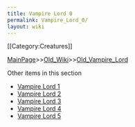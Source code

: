 ```yaml
---
title: Vampire Lord 0
permalink: Vampire_Lord_0/
layout: wiki
---
```

[[Category:Creatures]]

[MainPage](/keeperrl_wiki/ "wikilink")>>[Old_Wiki](/keeperrl_wiki/Old_Wiki "wikilink")>>[Old_Vampire_Lord](/keeperrl_wiki/Old_Vampire_Lord "wikilink")

Other items in this section
-    [Vampire Lord 1](/keeperrl_wiki/Vampire_Lord_1 "wikilink")
-    [Vampire Lord 2](/keeperrl_wiki/Vampire_Lord_2 "wikilink")
-    [Vampire Lord 3](/keeperrl_wiki/Vampire_Lord_3 "wikilink")
-    [Vampire Lord 4](/keeperrl_wiki/Vampire_Lord_4 "wikilink")
-    [Vampire Lord 5](/keeperrl_wiki/Vampire_Lord_5 "wikilink")
